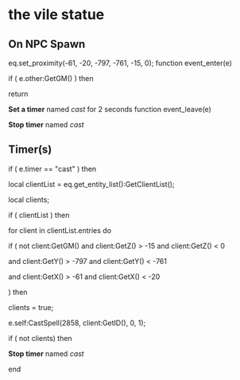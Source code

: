 # the vile statue


## On NPC Spawn

eq.set_proximity(-61, -20, -797, -761, -15, 0);
function event_enter(e)

if ( e.other:GetGM() ) then


return


**Set a timer** named *cast* for 2 seconds
function event_leave(e)

**Stop timer** named *cast*


## Timer(s)


if ( e.timer == "cast" ) then





local clientList = eq.get_entity_list():GetClientList();


local clients;



if ( clientList ) then



for client in clientList.entries do








if ( not client:GetGM() and client:GetZ() > -15 and client:GetZ() < 0





and client:GetY() > -797 and client:GetY() < -761





and client:GetX() > -61 and client:GetX() < -20




) then










clients = true;





e.self:CastSpell(2858, client:GetID(), 0, 1); 









if ( not clients) then



**Stop timer** named *cast*

end
